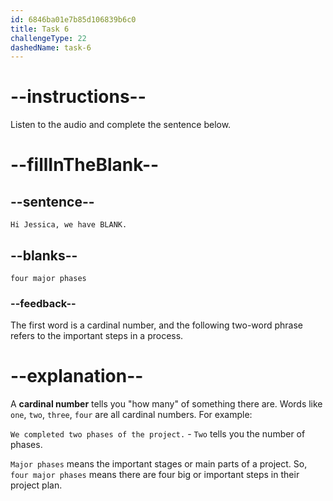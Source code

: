 ```yaml
---
id: 6846ba01e7b85d106839b6c0
title: Task 6
challengeType: 22
dashedName: task-6
---
```


<!-- (audio) James: Hi Jessica, we have four major phases. -->

# --instructions--

Listen to the audio and complete the sentence below.

# --fillInTheBlank--

## --sentence--

`Hi Jessica, we have BLANK.`

## --blanks--

`four major phases`

### --feedback--

The first word is a cardinal number, and the following two-word phrase refers to the important steps in a process.

# --explanation--

A **cardinal number** tells you "how many" of something there are. Words like `one`, `two`, `three`, `four` are all cardinal numbers. For example:

`We completed two phases of the project.` - `Two` tells you the number of phases.

`Major phases` means the important stages or main parts of a project. So, `four major phases` means there are four big or important steps in their project plan.
